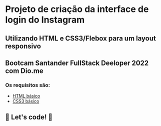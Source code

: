 # Projeto de criação da interface de login do Instagram
## Utilizando HTML e CSS3/Flebox para um layout responsivo
## Bootcam Santander FullStack Deeloper 2022 com Dio.me


### Os requisitos são:

* [HTML básico](https://www.w3schools.com/html/)
* [CSS3 básico](https://developer.mozilla.org/pt-BR/docs/Web/CSS)

## 🚀 Let's code! 🚀
